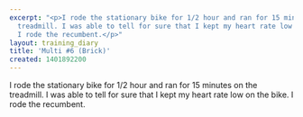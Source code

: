 ```yaml
---
excerpt: "<p>I rode the stationary bike for 1/2 hour and ran for 15 minutes on the
  treadmill. I was able to tell for sure that I kept my heart rate low on the bike.
  I rode the recumbent.</p>"
layout: training_diary
title: 'Multi #6 (Brick)'
created: 1401892200
---
```

<p>I rode the stationary bike for 1/2 hour and ran for 15 minutes on the treadmill. I was able to tell for sure that I kept my heart rate low on the bike. I rode the recumbent.</p>
